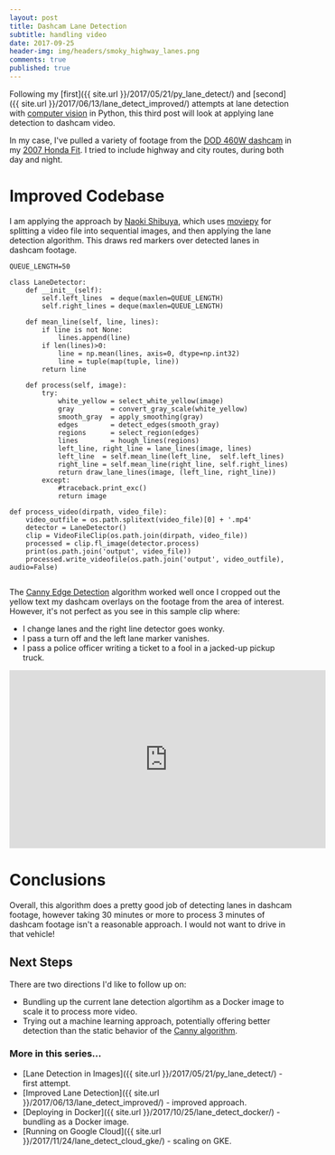 ```yaml
---
layout: post
title: Dashcam Lane Detection
subtitle: handling video
date: 2017-09-25
header-img: img/headers/smoky_highway_lanes.png
comments: true
published: true
---
```


Following my [first]({{ site.url }}/2017/05/21/py_lane_detect/) and [second]({{ site.url }}/2017/06/13/lane_detect_improved/) attempts at lane detection with [computer vision](http://opencv.org/) in Python, this third post will look at applying lane detection to dashcam video.

In my case, I've pulled a variety of footage from the [DOD 460W dashcam](https://dod-tech.ca/en/product/dod-ls460w/) in my [2007 Honda Fit](http://i2.cdn.turner.com/money/galleries/2008/autos/0806/gallery.cr_best_used_mpg/images/2008_honda_fit.jpg).  I tried to include highway and city routes, during both day and night.

# Improved Codebase
I am applying the approach by [Naoki Shibuya](https://github.com/naokishibuya/car-finding-lane-lines), which uses [moviepy](https://zulko.github.io/moviepy/) for splitting a video file into sequential images, and then applying the lane detection algorithm.  This draws red markers over detected lanes in dashcam footage.

```
QUEUE_LENGTH=50

class LaneDetector:
    def __init__(self):
        self.left_lines  = deque(maxlen=QUEUE_LENGTH)
        self.right_lines = deque(maxlen=QUEUE_LENGTH)

    def mean_line(self, line, lines):
        if line is not None:
            lines.append(line)
        if len(lines)>0:
            line = np.mean(lines, axis=0, dtype=np.int32)
            line = tuple(map(tuple, line))
        return line

    def process(self, image):
        try:
            white_yellow = select_white_yellow(image)
            gray         = convert_gray_scale(white_yellow)
            smooth_gray  = apply_smoothing(gray)
            edges        = detect_edges(smooth_gray)
            regions      = select_region(edges)
            lines        = hough_lines(regions)
            left_line, right_line = lane_lines(image, lines)
            left_line  = self.mean_line(left_line,  self.left_lines)
            right_line = self.mean_line(right_line, self.right_lines)
            return draw_lane_lines(image, (left_line, right_line))
        except:
            #traceback.print_exc()
            return image

def process_video(dirpath, video_file):
    video_outfile = os.path.splitext(video_file)[0] + '.mp4'
    detector = LaneDetector()
    clip = VideoFileClip(os.path.join(dirpath, video_file))
    processed = clip.fl_image(detector.process)
    print(os.path.join('output', video_file))
    processed.write_videofile(os.path.join('output', video_outfile), audio=False)
    
```

The [Canny Edge Detection](https://github.com/guydavis/lane-detect/blob/master/lane_detect.py) algorithm worked well once I cropped out the yellow text my dashcam overlays on the footage from the area of interest.  However, it's not perfect as you see in this sample clip where:

* I change lanes and the right line detector goes wonky.
* I pass a turn off and the left lane marker vanishes.
* I pass a police officer writing a ticket to a fool in a jacked-up pickup truck.  

<iframe width="560" height="315" src="https://www.youtube.com/embed/M91KB01VBNs" frameborder="0" gesture="media" allowfullscreen></iframe>

# Conclusions
Overall, this algorithm does a pretty good job of detecting lanes in dashcam footage, however taking 30 minutes or more to process 3 minutes of dashcam footage isn't a reasonable approach.  I would not want to drive in that vehicle!  

## Next Steps
There are two directions I'd like to follow up on:
* Bundling up the current lane detection algortihm as a Docker image to scale it to process more video.
* Trying out a machine learning approach, potentially offering better detection than the static behavior of the [Canny algorithm](https://en.wikipedia.org/wiki/Canny_edge_detector).

### More in this series...
* [Lane Detection in Images]({{ site.url }}/2017/05/21/py_lane_detect/) - first attempt.
* [Improved Lane Detection]({{ site.url }}/2017/06/13/lane_detect_improved/) - improved approach.
* [Deploying in Docker]({{ site.url }}/2017/10/25/lane_detect_docker/) - bundling as a Docker image.
* [Running on Google Cloud]({{ site.url }}/2017/11/24/lane_detect_cloud_gke/) - scaling on GKE.
